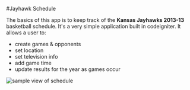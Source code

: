 #Jayhawk Schedule

The basics of this app is to keep track of the __Kansas Jayhawks 2013-13__ basketball schedule. It's a very simple application built in codeigniter. It allows a user to:

- create games & opponents
- set location
- set television info 
- add game time
- update results for the year as games occur

![sample view of schedule](https://raw.github.com/jesseoverright/jayhawk-schedule/master/images/schedule-sample.png)